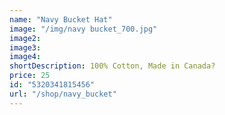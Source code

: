 ```yaml
---
name: "Navy Bucket Hat"
image: "/img/navy bucket_700.jpg"
image2: 
image3: 
image4:
shortDescription: 100% Cotton, Made in Canada?
price: 25
id: "5320341815456"
url: "/shop/navy_bucket"
---
```

